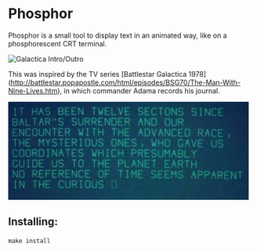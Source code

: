 # Phosphor

Phosphor is a small tool to display text in an animated way,
like on a phosphorescent CRT terminal.

![Galactica Intro/Outro](demo/Galactica-Intro-Outro.gif)

This was inspired by the TV series [Battlestar Galactica 1978]
(http://battlestar.popapostle.com/html/episodes/BSG70/The-Man-With-Nine-Lives.htm),
in which commander Adama records his journal.

![Adama's Journal](demo/Adamas-Journal.jpg)

## Installing:

```
make install
```

